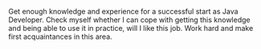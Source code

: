 Get enough knowledge and experience for a successful start as Java Developer.
Check myself whether I can cope with getting this knowledge and being able to use it in practice, will I like this job.
Work hard and make first acquaintances in this area.